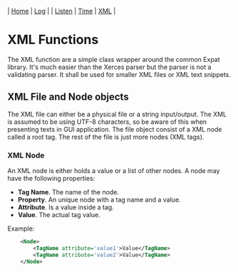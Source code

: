 
| [Home](index.html) | [Log](log.html) | | [Listen](listen.html) | [Time](time.html) | [XML](xml.html) |


# XML Functions
The XML function are a simple class wrapper around the common Expat library. It's much easier than the Xerces parser
but the parser is not a validating parser. It shall be used for smaller XML files or XML text snippets.

## XML File and Node objects
The XML file can either be a physical file or a string input/output. The XML is assumed to be using UTF-8 characters,
so be aware of this when presenting texts in GUI application. The file object consist of a XML node called a root tag.
The rest of the file is just more nodes (XML tags).

### XML Node 
An XML node is either holds a value or a list of other nodes. A node may have the following properties:

- **Tag Name**. The name of the node.
- **Property**. An unique node with a tag name and a value.
- **Attribute**. Is a value inside a tag.
- **Value**. The actual tag value.

Example:
~~~xml
    <Node>
        <TagName attribute='value1'>Value</TagName>
        <TagName attribute='value2'>Value</TagName>
    </Node>
~~~

